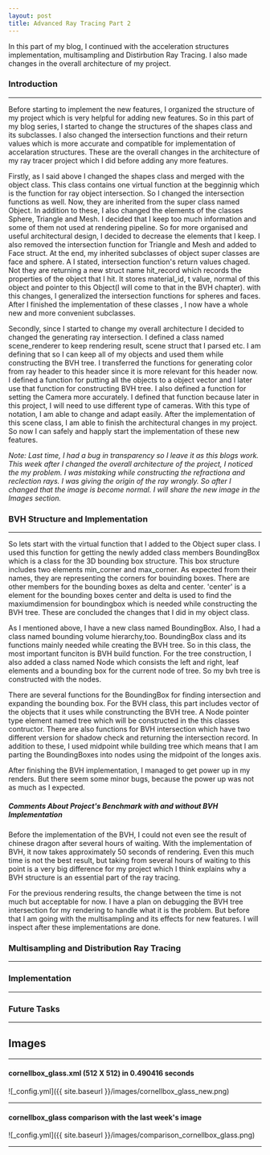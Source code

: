 ```yaml
---
layout: post
title: Advanced Ray Tracing Part 2
---
```


In this part of my blog, I continued with the acceleration structures implementation, multisampling and Distirbution Ray Tracing. I also made changes in the overall architecture of my project.  

### Introduction
---
Before starting to implement the new features, I organized the structure of my project which is very helpful for adding new features. So in this part of my blog series, I started to change the structures of the shapes class and its subclasses. I also changed the intersection functions and their return values which is more accurate and compatible for implementation of accelaration structures. These are the overall changes in the architecture of my ray tracer project which I did before adding any more features.

Firstly, as I said above I changed the shapes class and merged with the object class. This class contains one virtual function at the begginnig which is the function for ray object intersection. So I changed the intersection functions as well. Now, they are inherited from the super class named Object. In addition to these, I also changed the elements of the classes Sphere, Triangle and Mesh. I decided that I keep too much information and some of them not used at rendering pipeline. So for more organised and useful architectural design, I decided to decrease the elements that I keep. I also removed the intersection function for Triangle and Mesh and added to Face struct. At the end, my inherited subclasses of object super classes are face and sphere. A I stated, intersection function's return values chaged. Not they are returning a new struct name hit_record which records the properties of the object that I hit. It stores material_id, t value, normal of this object and pointer to this Object(I will come to that in the BVH chapter). with this changes, I generalized the intersection functions for spheres and faces. After I finished the implementation of these classes , I now have a whole new and more convenient subclasses. 

Secondly, since I started to change my overall architecture I decided to changed the generating ray intersection. I defined a class named scene_renderer to keep rendering result, scene struct that I parsed etc. I am defining that so I can keep all of my objects and used them while constructing the BVH tree. I transferred the functions for generating color from ray header to this header since it is more relevant for this header now. I defined a function for putting all the objects to a object vector and I later use that function for constructing BVH tree. I also defined a function for setting the Camera more accurately. I defined that function because later in this project, I will need to use different type of cameras. With this type of notation, I am able to change and adapt easily. After the implementation of this scene class, I am able to finish the architectural changes in my project. So now I can safely and happly start the implementation of these new features.

*Note: Last time, I had a bug in transparency so I leave it as this blogs work. This week after I changed the overall architecture of the project, I noticed the my problem. I was mistaking while constructing the refractiona and reclection rays. I was giving the origin of the ray wrongly. So after I changed that the image is become normal. I will share the new image in the Images section.*


### BVH Structure and Implementation
---

So lets start with the virtual function that I added to the Object super class. I used this function for getting the newly added class members BoundingBox which is a class for the 3D bounding box structure. This box structure includes two elements min_corner and max_corner. As expected from their names, they are representing the corners for bouinding boxes. There are other members for the bounding boxes as delta and center. 'center' is a element for the bounding boxes center and delta is used to find the maxiumdimension for boundingbox which is needed while constructing the BVH tree. These are concluded the changes that I did in my object class.

As I mentioned above, I have a new class named BoundingBox. Also, I had a class named bounding volume hierarchy,too. BoundingBox class and its functions mainly needed while creating the BVH tree. So in this class, the most important funciton is BVH build function. For the tree construction, I also added a class named Node which consists the left and right, leaf elements and a bounding box for the current node of tree. So my bvh tree is constructed with the nodes.

There are several functions for the BoundingBox for finding intersection and expanding the bounding box. For the BVH class, this part includes vector of the objects that it uses while construncting the BVH tree. A Node pointer type element named tree which will be constructed in the this classes contructor. There are also functions for BVH intersection which have two different version for shadow check and returning the intersection record. In addition to these, I used midpoint while building tree which means that I am parting the BoundingBoxes into nodes using the midpoint of the longes axis.

After finishing the BVH implementation, I managed to get power up in my renders. But there seem some minor bugs, because the power up was not as much as I expected.

##### Comments About Project's Benchmark with and without BVH Implementation

Before the implementation of the BVH, I could not even see the result of chinese dragon after several hours of waiting. With the implementation of BVH, it now takes approximately 50 seconds of rendering. Even this much time is not the best result, but taking from several hours of waiting to this point is a very big difference for my project which I think explains why a BVH structure is an essential part of the ray tracing.

For the previous rendering results, the change between the time is not much but acceptable for now. I have a plan on debugging the BVH tree intersection for my rendering to handle what it is the problem. But before that I am going with the multisampling and its effects for new features. I will inspect after these implementations are done.

### Multisampling and Distribution Ray Tracing
---

### Implementation
---

### Future Tasks
---


## Images
---

#### cornellbox_glass.xml (512 X 512) in 0.490416 seconds
![_config.yml]({{ site.baseurl }}/images/cornellbox_glass_new.png)

----

#### cornellbox_glass comparison with the last week's image
![_config.yml]({{ site.baseurl }}/images/comparison_cornellbox_glass.png)

----



